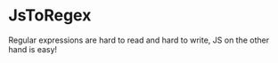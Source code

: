 JsToRegex
=========

Regular expressions are hard to read and hard to write, JS on the other hand is easy!
